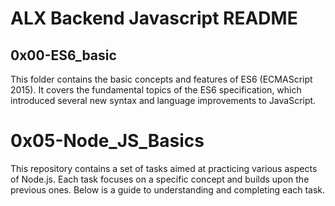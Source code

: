 # ALX Backend Javascript README 

## 0x00-ES6_basic

This folder contains the basic concepts and features of ES6 (ECMAScript 2015). It covers the fundamental topics of the ES6 specification, which introduced several new syntax and language improvements to JavaScript.

# 0x05-Node_JS_Basics

This repository contains a set of tasks aimed at practicing various aspects of Node.js. Each task focuses on a specific concept and builds upon the previous ones. Below is a guide to understanding and completing each task.
